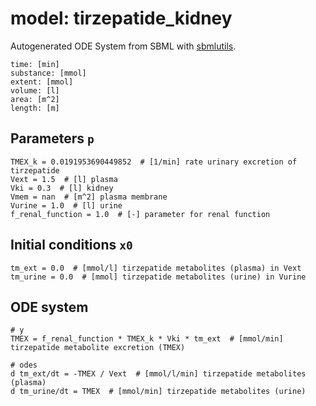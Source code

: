 # model: tirzepatide_kidney
Autogenerated ODE System from SBML with [sbmlutils](https://github.com/matthiaskoenig/sbmlutils).
```
time: [min]
substance: [mmol]
extent: [mmol]
volume: [l]
area: [m^2]
length: [m]
```

## Parameters `p`
```
TMEX_k = 0.0191953690449852  # [1/min] rate urinary excretion of tirzepatide  
Vext = 1.5  # [l] plasma  
Vki = 0.3  # [l] kidney  
Vmem = nan  # [m^2] plasma membrane  
Vurine = 1.0  # [l] urine  
f_renal_function = 1.0  # [-] parameter for renal function  
```

## Initial conditions `x0`
```
tm_ext = 0.0  # [mmol/l] tirzepatide metabolites (plasma) in Vext  
tm_urine = 0.0  # [mmol] tirzepatide metabolites (urine) in Vurine  
```

## ODE system
```
# y
TMEX = f_renal_function * TMEX_k * Vki * tm_ext  # [mmol/min] tirzepatide metabolite excretion (TMEX)  

# odes
d tm_ext/dt = -TMEX / Vext  # [mmol/l/min] tirzepatide metabolites (plasma)  
d tm_urine/dt = TMEX  # [mmol/min] tirzepatide metabolites (urine)  
```